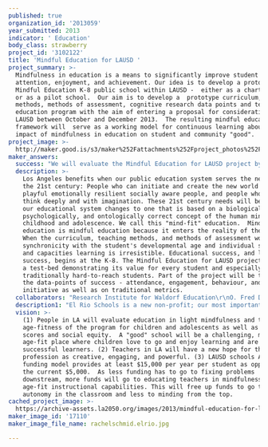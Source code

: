 ```yaml
---
published: true
organization_id: '2013059'
year_submitted: 2013
indicator: ' Education'
body_class: strawberry
project_id: '3102122'
title: 'Mindful Education for LAUSD '
project_summary: >-
  Mindfulness in education is a means to significantly improve student
  attention, enjoyment, and achievement. Our idea is to develop a prototype
  Mindful Education K-8 public school within LAUSD -  either as a charter school
  or as a pilot school.  Our aim is to develop a  prototype curriculum, teaching
  methods, methods of assessment, cognitive research data points and teacher
  education program with the aim of entering a proposal for consideration to the
  LAUSD between October and December 2013.  The resulting mindful education
  framework will  serve as a working model for continuous learning about the
  impact of mindfulness in education on student and community "good". 
project_image: >-
  http://maker.good.is/s3/maker%252Fattachments%252Fproject_photos%252Fimages%252F17110%252Fdisplay%252Frachelschmid.elrio.jpg=c570x385
maker_answers:
  success: "We will evaluate the Mindful Education for LAUSD project by the quality of the working relationships: Are people sharing ideas, cooperating for the good of the project and LA2050? Are we able to work constructively and enjoyably with public education officials and city leaders? Has a university become our partner? Are teachers curious and coming to our working sessions and the Original Play Playshop? Is the result original, engaging and replicable?  Is it designed to be a working model open to the initiative and autonomy of teachers in the classroom? Ultimately success will be measured by the outcomes of the proposal writing process: (1) Does it mirror our highest intentions of designing a Mindful pedagogical approach to curriculum, instruction, assessment, teacher education AND also meet the expectations of the Common Core?  (2) Does the teacher education program teach teachers to teach in creative and playful and active ways - does it inspire them to inspire the students? (3) Does the project attract partnerships and collaborators who will speak for it at the LAUSD hearing (if we submit as a charter) (4) Does LAUSD accept the proposal and will El Rio move forward in 2014-2015 school years as an LAUSD publicly chartered school or an LAUSD pilot school? \r\n\r\n"
  description: >-
    Los Angeles benefits when our public education system serves the needs of
    the 21st century: People who can initiate and create the new world of work,
    playful emotionally resilient socially aware people, and people who can
    think deeply and with imagination. These 21st century needs will be met when
    our educational system changes to one that is based on a biologically,
    psychologically, and ontologically correct concept of the human mind in
    childhood and adolescence. We call this "mind-fit" education.  Mind-fit
    education is mindful education because it enters the reality of the child.
    When the curriculum, teaching methods, and methods of assessment work in
    synchronicity with the student's developmental age and individual strengths
    and capacities learning is irresistible. Educational success, and life
    success, begins at the K-8. The Mindful Education for LAUSD project will be
    a test-bed demonstrating its value for every student and especially for
    traditionally hard-to-reach students. Part of the project will be to track
    the data-points of success - attendance, engagement, behaviour, and
    initiative as well as on traditional metrics.  
  collaborators: "Research Institute for Waldorf Education\r\nO. Fred Donaldson, Original Play\r\nRobert Anderson, Senior Assessment Researcher, formerly of CA Dept. of Education and WestEd\r\nDr. Renatta Cooper, First 5 L.A. Comissioner (Ret)\r\nDr. Bruce Perry,  Child Trauma Institute\r\nWe will also include other collaborators, i.e. UCLA Mindful Awareness Research Center, Mindfulness in Education Network, Mind and Life Institute, Non-Violent Communication"
  description1: "El Rio Schools is a new non-profit; our most important achievement, to date, is regularly attended workshops, playgroups and informational gatherings at the Audubon Center at Debs Park of parents in Northeast Los who have an interest in mindfulness in secular public education. We are building the social network for mindfulness in education in Northeast Los Angeles. \r\n\r\nToday, 439 people liked our facebook page! \r\n\r\nJoan Jaeckel, co-founder, coordinated the successful charter petition writing process for Ocean Charter School, the first Waldorf-inspired publicly chartered school in Los Angeles.  \r\n\r\nFounding board member, Julia Schacter, produced the Emmy nominated PBS documentary, The First Year.  "
  vision: >-
    (1) People in LA will evaluate education in light mindfulness and the
    age-fitness of the program for children and adolescents as well as the test
    scores and social equity.  A "good" school will be a challenging, mindful,
    age-fit place where children love to go and enjoy learning and are
    successful learners. (2) Teachers in LA will have a new hope for their
    profession as creative, engaging, and powerful. (3) LAUSD schools ADA
    funding model provides at least $15,000 per year per student as opposed to
    the current $5,000.  As less funding has to go to fixing problems
    downstream, more funds will go to educating teachers in mindfulness and
    age-fit instructional capabilities. This will free up funds to go to
    autonomy in the classroom and less to minding from the top.  
cached_project_image: >-
  https://archive-assets.la2050.org/images/2013/mindful-education-for-lausd/maker.good.is/s3/maker%252Fattachments%252Fproject_photos%252Fimages%252F17110%252Fdisplay%252Frachelschmid.elrio.jpg=c570x385.jpg
maker_image_id: '17110'
maker_image_file_name: rachelschmid.elrio.jpg

---
```

